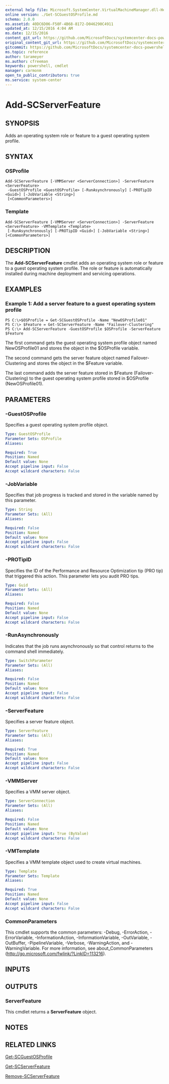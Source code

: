 ```yaml
---
external help file: Microsoft.SystemCenter.VirtualMachineManager.dll-Help.xml
online version: ./Get-SCGuestOSProfile.md
schema: 2.0.0
ms.assetid: 40DC6D06-F50F-4B68-8172-D046290C4911
updated_at: 12/15/2016 4:04 AM
ms.date: 12/15/2016
content_git_url: https://github.com/MicrosoftDocs/systemcenter-docs-powershell/blob/master/systemcenter-cmdlets/SystemCenter2016/VirtualMachineManager/vlatest/Add-SCServerFeature.md
original_content_git_url: https://github.com/MicrosoftDocs/systemcenter-docs-powershell/blob/master/systemcenter-cmdlets/SystemCenter2016/VirtualMachineManager/vlatest/Add-SCServerFeature.md
gitcommit: https://github.com/MicrosoftDocs/systemcenter-docs-powershell/blob/7df4508c7b907a214e6a8eca76037b06065ef078/systemcenter-cmdlets/SystemCenter2016/VirtualMachineManager/vlatest/Add-SCServerFeature.md
ms.topic: reference
author: tarameyer
ms.author: cfreeman
keywords: powershell, cmdlet
manager: carmonm
open_to_public_contributors: true
ms.service: system-center
---
```


# Add-SCServerFeature

## SYNOPSIS
Adds an operating system role or feature to a guest operating system profile.

## SYNTAX

### OSProfile
```
Add-SCServerFeature [-VMMServer <ServerConnection>] -ServerFeature <ServerFeature>
 -GuestOSProfile <GuestOSProfile> [-RunAsynchronously] [-PROTipID <Guid>] [-JobVariable <String>]
 [<CommonParameters>]
```

### Template
```
Add-SCServerFeature [-VMMServer <ServerConnection>] -ServerFeature <ServerFeature> -VMTemplate <Template>
 [-RunAsynchronously] [-PROTipID <Guid>] [-JobVariable <String>] [<CommonParameters>]
```

## DESCRIPTION
The **Add-SCServerFeature** cmdlet adds an operating system role or feature to a guest operating system profile.
The role or feature is automatically installed during machine deployment and servicing operations.

## EXAMPLES

### Example 1: Add a server feature to a guest operating system profile
```
PS C:\>$OSProfile = Get-SCGuestOSProfile -Name "NewOSProfile01"
PS C:\> $Feature = Get-SCServerFeature -Name "Failover-Clustering"
PS C:\> Add-SCServerFeature -GuestOSProfile $OSProfile -ServerFeature $Feature
```

The first command gets the guest operating system profile object named NewOSProfile01 and stores the object in the $OSProfile variable.

The second command gets the server feature object named Failover-Clustering and stores the object in the $Feature variable.

The last command adds the server feature stored in $Feature (Failover-Clustering) to the guest operating system profile stored in $OSProfile (NewOSProfile01).

## PARAMETERS

### -GuestOSProfile
Specifies a guest operating system profile object.

```yaml
Type: GuestOSProfile
Parameter Sets: OSProfile
Aliases: 

Required: True
Position: Named
Default value: None
Accept pipeline input: False
Accept wildcard characters: False
```

### -JobVariable
Specifies that job progress is tracked and stored in the variable named by this parameter.

```yaml
Type: String
Parameter Sets: (All)
Aliases: 

Required: False
Position: Named
Default value: None
Accept pipeline input: False
Accept wildcard characters: False
```

### -PROTipID
Specifies the ID of the Performance and Resource Optimization tip (PRO tip) that triggered this action.
This parameter lets you audit PRO tips.

```yaml
Type: Guid
Parameter Sets: (All)
Aliases: 

Required: False
Position: Named
Default value: None
Accept pipeline input: False
Accept wildcard characters: False
```

### -RunAsynchronously
Indicates that the job runs asynchronously so that control returns to the command shell immediately.

```yaml
Type: SwitchParameter
Parameter Sets: (All)
Aliases: 

Required: False
Position: Named
Default value: None
Accept pipeline input: False
Accept wildcard characters: False
```

### -ServerFeature
Specifies a server feature object.

```yaml
Type: ServerFeature
Parameter Sets: (All)
Aliases: 

Required: True
Position: Named
Default value: None
Accept pipeline input: False
Accept wildcard characters: False
```

### -VMMServer
Specifies a VMM server object.

```yaml
Type: ServerConnection
Parameter Sets: (All)
Aliases: 

Required: False
Position: Named
Default value: None
Accept pipeline input: True (ByValue)
Accept wildcard characters: False
```

### -VMTemplate
Specifies a VMM template object used to create virtual machines.

```yaml
Type: Template
Parameter Sets: Template
Aliases: 

Required: True
Position: Named
Default value: None
Accept pipeline input: False
Accept wildcard characters: False
```

### CommonParameters
This cmdlet supports the common parameters: -Debug, -ErrorAction, -ErrorVariable, -InformationAction, -InformationVariable, -OutVariable, -OutBuffer, -PipelineVariable, -Verbose, -WarningAction, and -WarningVariable. For more information, see about_CommonParameters (http://go.microsoft.com/fwlink/?LinkID=113216).

## INPUTS

## OUTPUTS

### ServerFeature
This cmdlet returns a **ServerFeature** object.

## NOTES

## RELATED LINKS

[Get-SCGuestOSProfile](xref:SystemCenter2016/VirtualMachineManager/vlatest/Get-SCGuestOSProfile.md)

[Get-SCServerFeature](xref:SystemCenter2016/VirtualMachineManager/vlatest/Get-SCServerFeature.md)

[Remove-SCServerFeature](xref:SystemCenter2016/VirtualMachineManager/vlatest/Remove-SCServerFeature.md)

